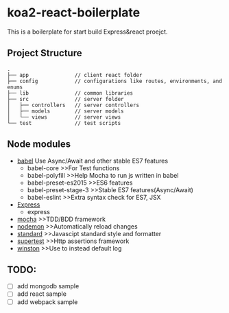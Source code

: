 # koa2-react-boilerplate

This is a boilerplate for start build Express&react proejct.

## Project Structure
```
.
├── app               // client react folder
├── config            // configurations like routes, environments, and enums
├── lib               // common libraries
├── src               // server folder
│   ├── controllers   // server controllers
│   ├── models        // server models
│   └── views         // server views
└── test              // test scripts
```

## Node modules
* [babel](https://babeljs.io/) Use Async/Await and other stable ES7 features
  * babel-core >>For Test functions
  * babel-polyfill >>Help Mocha to run js written in babel
  * babel-preset-es2015 >>ES6 features
  * babel-preset-stage-3 >>Stable ES7 features(Async/Await)
  * babel-eslint >>Extra syntax check for ES7, JSX
* [Express](http://expressjs.com/)
  * express
* [mocha](https://mochajs.org/) >>TDD/BDD framework
* [nodemon](http://nodemon.io/) >>Automatically reload changes
* [standard](http://standardjs.com/) >>Javascipt standard style and formatter
* [supertest](https://github.com/visionmedia/supertest) >>Http assertions framework
* [winston](https://github.com/winstonjs/winston) >>Use to instead default log

## TODO:
- [ ] add mongodb sample
- [ ] add react sample
- [ ] add webpack sample
